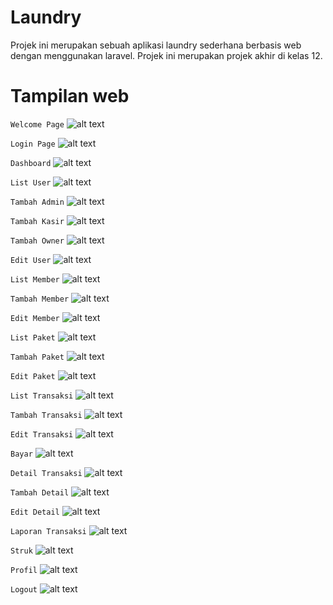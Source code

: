 # Laundry

Projek ini merupakan sebuah aplikasi laundry sederhana berbasis web dengan menggunakan laravel. Projek ini merupakan projek akhir di kelas 12.

# Tampilan web

`Welcome Page`
![alt text](welcome.PNG)

`Login Page`
![alt text](login.PNG)

`Dashboard`
![alt text](dashboard.PNG)

`List User`
![alt text](listuser.PNG)

`Tambah Admin`
![alt text](addadmin.PNG)

`Tambah Kasir`
![alt text](addkasir.PNG)

`Tambah Owner`
![alt text](addowner.PNG)

`Edit User`
![alt text](edituser.PNG)

`List Member`
![alt text](listmember.PNG)

`Tambah Member`
![alt text](addmember.PNG)

`Edit Member`
![alt text](editmember.PNG)

`List Paket`
![alt text](listpaket.PNG)

`Tambah Paket`
![alt text](addpaket.PNG)

`Edit Paket`
![alt text](editpaket.PNG)

`List Transaksi`
![alt text](listtransaksi.PNG)

`Tambah Transaksi`
![alt text](addtransaksi.PNG)

`Edit Transaksi`
![alt text](edittransaksi.PNG)

`Bayar`
![alt text](bayar.PNG)

`Detail Transaksi`
![alt text](detailtransaksi.PNG)

`Tambah Detail`
![alt text](adddetail.PNG)

`Edit Detail`
![alt text](editdetail.PNG)

`Laporan Transaksi`
![alt text](laporantransaksi.PNG)

`Struk`
![alt text](struk.PNG)

`Profil`
![alt text](profil.PNG)

`Logout`
![alt text](logout.PNG)
